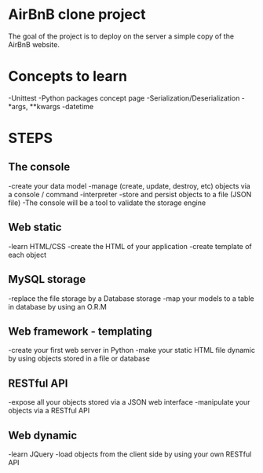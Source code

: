 # AirBnB clone project

The goal of the project is to deploy on the server a simple copy of the AirBnB website.

# Concepts to learn
-Unittest 
-Python packages concept page
-Serialization/Deserialization
-*args, **kwargs
-datetime

# STEPS

## The console
-create your data model
-manage (create, update, destroy, etc) objects via a console / command -interpreter
-store and persist objects to a file (JSON file)
-The console will be a tool to validate the storage engine

## Web static
-learn HTML/CSS
-create the HTML of your application
-create template of each object

## MySQL storage
-replace the file storage by a Database storage
-map your models to a table in database by using an O.R.M

## Web framework - templating
-create your first web server in Python
-make your static HTML file dynamic by using objects stored in a file or database

## RESTful API
-expose all your objects stored via a JSON web interface
-manipulate your objects via a RESTful API

## Web dynamic
-learn JQuery
-load objects from the client side by using your own RESTful API
